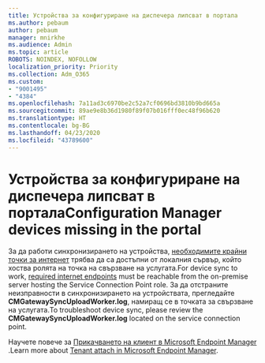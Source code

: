 ```yaml
---
title: Устройства за конфигуриране на диспечера липсват в портала
ms.author: pebaum
author: pebaum
manager: mnirkhe
ms.audience: Admin
ms.topic: article
ROBOTS: NOINDEX, NOFOLLOW
localization_priority: Priority
ms.collection: Adm_O365
ms.custom:
- "9001495"
- "4384"
ms.openlocfilehash: 7a11ad3c6970be2c52a7cf0696bd3810b9bd665a
ms.sourcegitcommit: 89ae9e8b36d1980f89f07b016fff0ec48f96b620
ms.translationtype: HT
ms.contentlocale: bg-BG
ms.lasthandoff: 04/23/2020
ms.locfileid: "43789600"
---
```

# <a name="configuration-manager-devices-missing-in-the-portal"></a><span data-ttu-id="92262-102">Устройства за конфигуриране на диспечера липсват в портала</span><span class="sxs-lookup"><span data-stu-id="92262-102">Configuration Manager devices missing in the portal</span></span>

<span data-ttu-id="92262-103">За да работи синхронизирането на устройства, [необходимите крайни точки за интернет](https://docs.microsoft.com/configmgr/tenant-attach/device-sync-actions#internet-endpoints) трябва да са достъпни от локалния сървър, който хоства ролята на точка на свързване на услугата.</span><span class="sxs-lookup"><span data-stu-id="92262-103">For device sync to work, [required internet endpoints](https://docs.microsoft.com/configmgr/tenant-attach/device-sync-actions#internet-endpoints) must be reachable from the on-premise server hosting the Service Connection Point role.</span></span> <span data-ttu-id="92262-104">За да отстраните неизправности в синхронизирането на устройствата, прегледайте **CMGatewaySyncUploadWorker.log**, намиращ се в точката за свързване на услугата.</span><span class="sxs-lookup"><span data-stu-id="92262-104">To troubleshoot device sync, please review the **CMGatewaySyncUploadWorker.log** located on the service connection point.</span></span>

<span data-ttu-id="92262-105">Научете повече за [Прикачването на клиент в Microsoft Endpoint Manager ](https://docs.microsoft.com/configmgr/tenant-attach/).</span><span class="sxs-lookup"><span data-stu-id="92262-105">Learn more about [Tenant attach in Microsoft Endpoint Manager](https://docs.microsoft.com/configmgr/tenant-attach/).</span></span>
